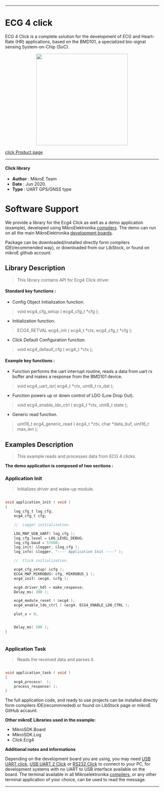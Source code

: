 
---
# ECG 4 click

ECG 4 Click is a complete solution for the development of ECG and Heart-Rate (HR) applications, based on the BMD101, a specialized bio-signal sensing System-on-Chip (SoC).

<p align="center">
  <img src="https://download.mikroe.com/images/click_for_ide/ecg4_click.png" height=300px>
</p>

[click Product page](<https://www.mikroe.com/ecg-4-click>)

---


#### Click library 

- **Author**        : MikroE Team
- **Date**          : Jun 2020.
- **Type**          : UART GPS/GNSS type


# Software Support

We provide a library for the Ecg4 Click 
as well as a demo application (example), developed using MikroElektronika 
[compilers](https://shop.mikroe.com/compilers). 
The demo can run on all the main MikroElektronika [development boards](https://shop.mikroe.com/development-boards).

Package can be downloaded/installed directly form compilers IDE(recommended way), or downloaded from our LibStock, or found on mikroE github account. 

## Library Description

> This library contains API for Ecg4 Click driver.

#### Standard key functions :

- Config Object Initialization function.
> void ecg4_cfg_setup ( ecg4_cfg_t *cfg ); 
 
- Initialization function.
> ECG4_RETVAL ecg4_init ( ecg4_t *ctx, ecg4_cfg_t *cfg );

- Click Default Configuration function.
> void ecg4_default_cfg ( ecg4_t *ctx );


#### Example key functions :

- Function performs the uart interrupt routine, reads a data from uart rx buffer and makes a response from the BMD101 device.
> void ecg4_uart_isr( ecg4_t *ctx, uint8_t rx_dat );
 
- Function powers up or down control of LDO (Low Drop Out).
> void ecg4_enable_ldo_ctrl ( ecg4_t *ctx, uint8_t state );

- Generic read function.
> uint16_t ecg4_generic_read ( ecg4_t *ctx, char *data_buf, uint16_t max_len );

## Examples Description

> This example reads and processes data from ECG 4 clicks.

**The demo application is composed of two sections :**

### Application Init 

> Initializes driver and wake-up module.

```c

void application_init ( void )
{
    log_cfg_t log_cfg;
    ecg4_cfg_t cfg;

    //  Logger initialization.

    LOG_MAP_USB_UART( log_cfg );
    log_cfg.level = LOG_LEVEL_DEBUG;
    log_cfg.baud = 57600;
    log_init( &logger, &log_cfg );
    log_info( &logger, "---- Application Init ----" );

    //  Click initialization.

    ecg4_cfg_setup( &cfg );
    ECG4_MAP_MIKROBUS( cfg, MIKROBUS_1 );
    ecg4_init( &ecg4, &cfg );

    ecg4.driver_hdl = make_response;
    Delay_ms( 300 );

    ecg4_module_reset ( &ecg4 );
    ecg4_enable_ldo_ctrl ( &ecg4, ECG4_ENABLE_LDO_CTRL );

    plot_x = 0;


    Delay_ms( 500 );
}
  
```

### Application Task

> Reads the received data and parses it.

```c

void application_task ( void )
{
    ecg4_process(  );
    process_response( );
}  

```

The full application code, and ready to use projects can be  installed directly form compilers IDE(recommneded) or found on LibStock page or mikroE GitHub accaunt.

**Other mikroE Libraries used in the example:** 

- MikroSDK.Board
- MikroSDK.Log
- Click.Ecg4

**Additional notes and informations**

Depending on the development board you are using, you may need 
[USB UART click](https://shop.mikroe.com/usb-uart-click), 
[USB UART 2 Click](https://shop.mikroe.com/usb-uart-2-click) or 
[RS232 Click](https://shop.mikroe.com/rs232-click) to connect to your PC, for 
development systems with no UART to USB interface available on the board. The 
terminal available in all Mikroelektronika 
[compilers](https://shop.mikroe.com/compilers), or any other terminal application 
of your choice, can be used to read the message.



---
